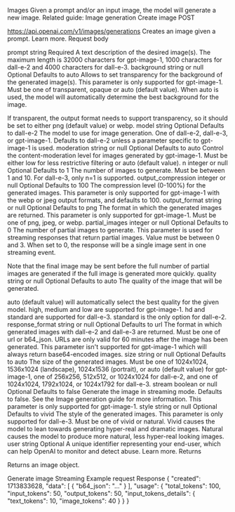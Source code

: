 Images
Given a prompt and/or an input image, the model will generate a new image. Related guide: Image generation
Create image
POST
 
https://api.openai.com/v1/images/generations
Creates an image given a prompt. Learn more.
Request body

prompt
string
Required
A text description of the desired image(s). The maximum length is 32000 characters for gpt-image-1, 1000 characters for dall-e-2 and 4000 characters for dall-e-3.
background
string or null
Optional
Defaults to auto
Allows to set transparency for the background of the generated image(s). This parameter is only supported for gpt-image-1. Must be one of transparent, opaque or auto (default value). When auto is used, the model will automatically determine the best background for the image.

If transparent, the output format needs to support transparency, so it should be set to either png (default value) or webp.
model
string
Optional
Defaults to dall-e-2
The model to use for image generation. One of dall-e-2, dall-e-3, or gpt-image-1. Defaults to dall-e-2 unless a parameter specific to gpt-image-1 is used.
moderation
string or null
Optional
Defaults to auto
Control the content-moderation level for images generated by gpt-image-1. Must be either low for less restrictive filtering or auto (default value).
n
integer or null
Optional
Defaults to 1
The number of images to generate. Must be between 1 and 10. For dall-e-3, only n=1 is supported.
output_compression
integer or null
Optional
Defaults to 100
The compression level (0-100%) for the generated images. This parameter is only supported for gpt-image-1 with the webp or jpeg output formats, and defaults to 100.
output_format
string or null
Optional
Defaults to png
The format in which the generated images are returned. This parameter is only supported for gpt-image-1. Must be one of png, jpeg, or webp.
partial_images
integer or null
Optional
Defaults to 0
The number of partial images to generate. This parameter is used for streaming responses that return partial images. Value must be between 0 and 3. When set to 0, the response will be a single image sent in one streaming event.

Note that the final image may be sent before the full number of partial images are generated if the full image is generated more quickly.
quality
string or null
Optional
Defaults to auto
The quality of the image that will be generated.

auto (default value) will automatically select the best quality for the given model.
high, medium and low are supported for gpt-image-1.
hd and standard are supported for dall-e-3.
standard is the only option for dall-e-2.
response_format
string or null
Optional
Defaults to url
The format in which generated images with dall-e-2 and dall-e-3 are returned. Must be one of url or b64_json. URLs are only valid for 60 minutes after the image has been generated. This parameter isn't supported for gpt-image-1 which will always return base64-encoded images.
size
string or null
Optional
Defaults to auto
The size of the generated images. Must be one of 1024x1024, 1536x1024 (landscape), 1024x1536 (portrait), or auto (default value) for gpt-image-1, one of 256x256, 512x512, or 1024x1024 for dall-e-2, and one of 1024x1024, 1792x1024, or 1024x1792 for dall-e-3.
stream
boolean or null
Optional
Defaults to false
Generate the image in streaming mode. Defaults to false. See the Image generation guide for more information. This parameter is only supported for gpt-image-1.
style
string or null
Optional
Defaults to vivid
The style of the generated images. This parameter is only supported for dall-e-3. Must be one of vivid or natural. Vivid causes the model to lean towards generating hyper-real and dramatic images. Natural causes the model to produce more natural, less hyper-real looking images.
user
string
Optional
A unique identifier representing your end-user, which can help OpenAI to monitor and detect abuse. Learn more.
Returns

Returns an image object.

Generate image
Streaming
Example request
Response
{
  "created": 1713833628,
  "data": [
    {
      "b64_json": "..."
    }
  ],
  "usage": {
    "total_tokens": 100,
    "input_tokens": 50,
    "output_tokens": 50,
    "input_tokens_details": {
      "text_tokens": 10,
      "image_tokens": 40
    }
  }
}